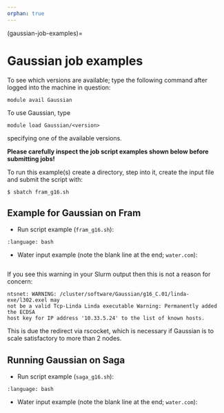 ```yaml
---
orphan: true
---
```


(gaussian-job-examples)=

# Gaussian job examples

To see which versions are available; type the following command after logged into the machine in question:

    module avail Gaussian

To use Gaussian, type

    module load Gaussian/<version>

specifying one of the available versions.

**Please carefully inspect the job script examples shown below before submitting jobs!**

To run this example(s) create a directory, step into it, create the input file and submit the script with:

	$ sbatch fram_g16.sh


## Example for Gaussian on Fram

- Run script example (`fram_g16.sh`):

```{literalinclude} fram_g16.sh
:language: bash
```

- Water input example (note the blank line at the end; `water.com`):

```{literalinclude} water.com
```

If you see this warning in your Slurm output then this is not a reason for concern:
```text
ntsnet: WARNING: /cluster/software/Gaussian/g16_C.01/linda-exe/l302.exel may
not be a valid Tcp-Linda Linda executable Warning: Permanently added the ECDSA
host key for IP address '10.33.5.24' to the list of known hosts.
```
This is due the redirect via rscocket, which is necessary
if Gaussian is to scale satisfactory to more than 2 nodes.


## Running Gaussian on Saga

- Run script example (`saga_g16.sh`):

```{literalinclude} saga_g16.sh
:language: bash
```

- Water input example (note the blank line at the end; `water.com`):

```{literalinclude} water.com
```
